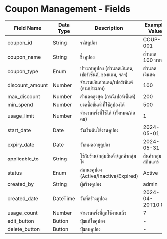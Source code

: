 # Coupon Management - Fields

| Field Name      | Data Type | Description                                           | Example Value          |
|-----------------|-----------|------------------------------------------------------|------------------------|
| coupon_id       | String    | รหัสคูปอง                                            | COUP-001               |
| coupon_name     | String    | ชื่อคูปอง                                            | ส่วนลด 100 บาท         |
| coupon_type     | Enum      | ประเภทคูปอง (ส่วนลดเงินสด, เปอร์เซ็นต์, ของแถม, ฯลฯ)  | ส่วนลดเงินสด           |
| discount_amount | Number    | จำนวนเงินส่วนลด/เปอร์เซ็นต์ (ตามประเภท)             | 100                    |
| max_discount    | Number    | ส่วนลดสูงสุด (กรณีเปอร์เซ็นต์)                      | 200                    |
| min_spend       | Number    | ยอดซื้อขั้นต่ำที่ใช้คูปองได้                         | 500                    |
| usage_limit     | Number    | จำนวนครั้งที่ใช้ได้ (ทั้งหมด/ต่อคน)                  | 1                      |
| start_date      | Date      | วันเริ่มต้นใช้งานคูปอง                               | 2024-05-01             |
| expiry_date     | Date      | วันหมดอายุคูปอง                                      | 2024-05-31             |
| applicable_to   | String    | ใช้กับร้าน/กลุ่มสินค้า/ลูกค้ากลุ่มใด                | สินค้ากลุ่มสกินแคร์    |
| status          | Enum      | สถานะคูปอง (Active/Inactive/Expired)                 | Active                 |
| created_by      | String    | ผู้สร้างคูปอง                                        | admin                  |
| created_date    | DateTime  | วันที่สร้างคูปอง                                     | 2024-04-20T10:00       |
| usage_count     | Number    | จำนวนครั้งที่ถูกใช้งานแล้ว                           | 7                      |
| edit_button     | Button    | ปุ่มแก้ไขคูปอง                                       | -                      |
| delete_button   | Button    | ปุ่มลบคูปอง                                          | -                      |